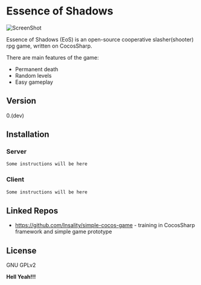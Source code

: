Essence of Shadows
=========
![ScreenShot](https://photos-2.dropbox.com/t/0/AABU32gCq2CKbElAudTi_Rrh8_dE737I5ikOl8pVY2L3Og/12/65203295/png/1024x768/3/1411315200/0/2/Cardinal2colorBig.png/b1EDWWk1m5cby4bjRkVAMGAmfL-6vx-ErhBARpWR7Ek)

Essence of Shadows (EoS) is an open-source cooperative slasher(shooter) rpg game, written on CocosSharp.

There are main features of the game:
  - Permanent death
  - Random levels
  - Easy gameplay

Version
-------------

0.(dev)


Installation
--------------

### Server

```sh
Some instructions will be here
```

### Client

```sh
Some instructions will be here
```

Linked Repos
----
* https://github.com/Insality/simple-cocos-game - training in CocosSharp framework and simple game prototype

License
----

GNU GPLv2


**Hell Yeah!!!**
